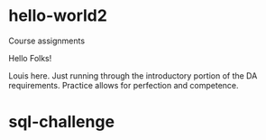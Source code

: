 # hello-world2
Course assignments

Hello Folks! 

Louis here. Just running through the introductory portion of the DA requirements. 
Practice allows for perfection and competence. 

# sql-challenge
